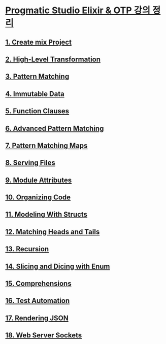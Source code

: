 # [Progmatic Studio Elixir & OTP 강의 정리](https://pragmaticstudio.com/courses/elixir)


## [1. Create mix Project](/servy/docs/1.create_mix_project.md)

## [2. High-Level Transformation](/servy/docs/2.high_level_transformation.md)

## [3. Pattern Matching](/servy/docs/3.pattern_matching.md)

## [4. Immutable Data](/servy/docs/4.immutable_data.md)

## [5. Function Clauses](/servy/docs/5.function_clause.md)

## [6. Advanced Pattern Matching](/servy/docs/6.advanced_pattern_matching.md)

## [7. Pattern Matching Maps](/servy/docs/7.pattern_matching_maps.md)

## [8. Serving Files](/servy/docs/8.serving_files.md)

## [9. Module Attributes](/servy/docs/9.module_attribute.md)

## [10. Organizing Code](/servy/docs/10.organizing_code.md)

## [11. Modeling With Structs](/servy/docs/11.modeling_with_structs.md)

## [12. Matching Heads and Tails](/servy/docs/12.matching_heads_and_tails.md)

## [13. Recursion](/servy/docs/13.recursion.md)

## [14. Slicing and Dicing with Enum](/servy/docs/14.slicing_and_dicing_with_enum.md)

## [15. Comprehensions](/servy/docs/15.comprehensions.md)

## [16. Test Automation](/servy/docs/16.test_automation.md)

## [17. Rendering JSON](/servy/docs/17.rendering_json.md)

## [18. Web Server Sockets](/servy/docs/18.web_server_sockets.md)













